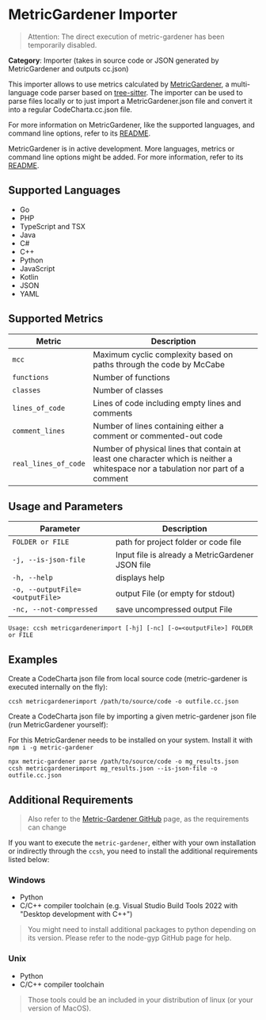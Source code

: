 # MetricGardener Importer

> Attention: The direct execution of metric-gardener has been temporarily disabled.

**Category**: Importer (takes in source code or JSON generated by MetricGardener and outputs cc.json)

This importer allows to use metrics calculated by [MetricGardener](https://github.com/MaibornWolff/metric-gardener), a multi-language code parser based on [tree-sitter](https://github.com/tree-sitter/tree-sitter). The importer can be used to parse files locally or to just import a MetricGardener.json file and convert it into a regular CodeCharta.cc.json file.

For more information on MetricGardener, like the supported languages, and command line options, refer to its
[README](https://github.com/MaibornWolff/metric-gardener#readme).

MetricGardener is in active development. More languages, metrics or command line options might be added. For more information, refer to its [README](https://github.com/MaibornWolff/metric-gardener#readme).

## Supported Languages

- Go
- PHP
- TypeScript and TSX
- Java
- C#
- C++
- Python
- JavaScript
- Kotlin
- JSON
- YAML

## Supported Metrics

| Metric               | Description                                                                                                                       |
| -------------------- | --------------------------------------------------------------------------------------------------------------------------------- |
| `mcc`                | Maximum cyclic complexity based on paths through the code by McCabe                                                               |
| `functions`          | Number of functions                                                                                                               |
| `classes`            | Number of classes                                                                                                                 |
| `lines_of_code`      | Lines of code including empty lines and comments                                                                                  |
| `comment_lines`      | Number of lines containing either a comment or commented-out code                                                                 |
| `real_lines_of_code` | Number of physical lines that contain at least one character which is neither a whitespace nor a tabulation nor part of a comment |

## Usage and Parameters

| Parameter                       | Description                                      |
| ------------------------------- | ------------------------------------------------ |
| `FOLDER or FILE`                | path for project folder or code file             |
| `-j, --is-json-file`            | Input file is already a MetricGardener JSON file |
| `-h, --help`                    | displays help                                    |
| `-o, --outputFile=<outputFile>` | output File (or empty for stdout)                |
| `-nc, --not-compressed`         | save uncompressed output File                    |

```
Usage: ccsh metricgardenerimport [-hj] [-nc] [-o=<outputFile>] FOLDER or FILE
```

## Examples

Create a CodeCharta json file from local source code (metric-gardener is executed internally on the fly):

```
ccsh metricgardenerimport /path/to/source/code -o outfile.cc.json
```

Create a CodeCharta json file by importing a given metric-gardener json file (run MetricGardener yourself):

For this MetricGardener needs to be installed on your system. Install it with `npm i -g metric-gardener`

```
npx metric-gardener parse /path/to/source/code -o mg_results.json
ccsh metricgardenerimport mg_results.json --is-json-file -o outfile.cc.json
```

## Additional Requirements

> Also refer to the [Metric-Gardener GitHub](https://github.com/MaibornWolff/metric-gardener) page, as the requirements can change

If you want to execute the `metric-gardener`, either with your own installation or indirectly through the `ccsh`, you need to install the additional requirements listed below:

### Windows

- Python
- C/C++ compiler toolchain (e.g. Visual Studio Build Tools 2022 with "Desktop development with C++")

> You might need to install additional packages to python depending on its version. Please refer to the node-gyp GitHub page for help.

### Unix

- Python
- C/C++ compiler toolchain

> Those tools could be an included in your distribution of linux (or your version of MacOS).
